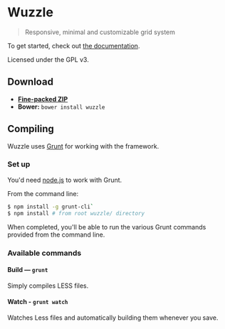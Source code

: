 # Wuzzle

> Responsive, minimal and customizable grid system

To get started, check out
[the documentation](https://github.com/ws1/wuzzle/wiki).

Licensed under the GPL v3.

## Download

* [**Fine-packed ZIP**](https://github.com/ws1/wuzzle/archive/master.zip)
* **Bower:** `bower install wuzzle`

## Compiling

Wuzzle uses [Grunt](http://gruntjs.com) for working with the framework.

### Set up

You'd need [node.js](http://nodejs.org/download/) to work with Grunt.

From the command line:

```bash
$ npm install -g grunt-cli`
$ npm install # from root wuzzle/ directory
```

When completed, you'll be able to run the various Grunt commands provided from the command line.

### Available commands

#### Build — `grunt`

Simply compiles LESS files.

#### Watch - `grunt watch`

Watches Less files and automatically building them whenever you save.